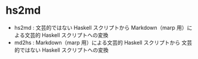 # hs2md

- hs2md : 文芸的ではない Haskell スクリプトから Markdown（marp 用）による文芸的 Haskell スクリプトへの変換
- md2hs : Markdown（marp 用）による文芸的 Haskell スクリプトから 文芸的ではない Haskell スクリプトへの変換
